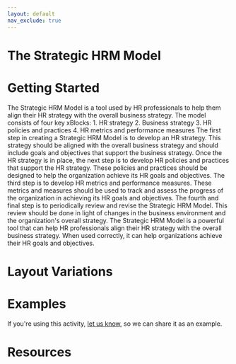 ```yaml
---
layout: default
nav_exclude: true
---
```


# The Strategic HRM Model

# Getting Started

The Strategic HRM Model is a tool used by HR professionals to help them align their HR strategy with the overall business strategy. The model consists of four key xBlocks: 1. HR strategy 2. Business strategy 3. HR policies and practices 4. HR metrics and performance measures The first step in creating a Strategic HRM Model is to develop an HR strategy. This strategy should be aligned with the overall business strategy and should include goals and objectives that support the business strategy. Once the HR strategy is in place, the next step is to develop HR policies and practices that support the HR strategy. These policies and practices should be designed to help the organization achieve its HR goals and objectives. The third step is to develop HR metrics and performance measures. These metrics and measures should be used to track and assess the progress of the organization in achieving its HR goals and objectives. The fourth and final step is to periodically review and revise the Strategic HRM Model. This review should be done in light of changes in the business environment and the organization's overall strategy. The Strategic HRM Model is a powerful tool that can help HR professionals align their HR strategy with the overall business strategy. When used correctly, it can help organizations achieve their HR goals and objectives.

# Layout Variations
# Examples
If you're using this activity, [let us know](https://github.com/Standards-and-Practices/structured-rapid-development/issues/new?assignees=&labels=documentation&template=example-submission.md&title=Example+of+%5Byour+pattern+here%5D), so we can share it as an example.
# Resources